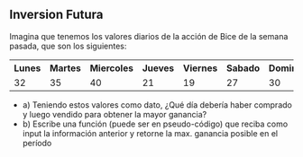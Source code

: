 ## Inversion Futura

Imagina que tenemos los valores diarios de la acción de Bice de la 
semana pasada, que son los siguientes:

<table class="default">
  <tr>
    <th>Lunes</th>
    <th>Martes</th>
    <th>Miercoles</th>
    <th>Jueves</th>
    <th>Viernes</th>
    <th>Sabado</th>
    <th>Domingo</th>
  </tr>
  <tr>
    <td>32</td>
    <td>35</td>
    <td>40</td>
    <td>21</td>
    <td>19</td>
    <td>27</td>
    <td>30</td>
  </tr>
</table>

- a) Teniendo estos valores como dato, ¿Qué día debería haber 
comprado y luego vendido para obtener la mayor ganancia?
- b) Escribe una función (puede ser en pseudo-código) que reciba 
como input la información anterior y retorne la max. ganancia 
posible en el período